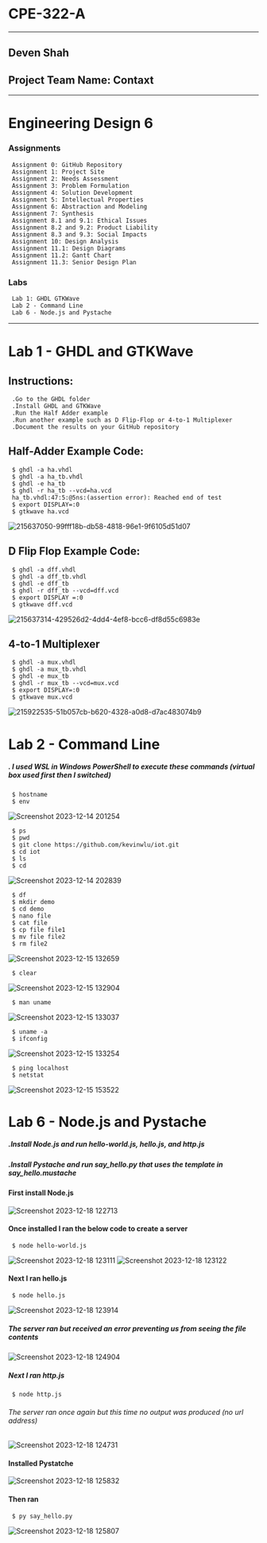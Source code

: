 # CPE-322-A 
___________________________________
## Deven Shah 
## Project Team Name: Contaxt
_________________________________
# Engineering Design 6
### Assignments
     Assignment 0: GitHub Repository
     Assignment 1: Project Site
     Assignment 2: Needs Assessment
     Assignment 3: Problem Formulation
     Assignment 4: Solution Development
     Assignment 5: Intellectual Properties
     Assignment 6: Abstraction and Modeling
     Assignment 7: Synthesis
     Assignment 8.1 and 9.1: Ethical Issues
     Assignment 8.2 and 9.2: Product Liability
     Assignment 8.3 and 9.3: Social Impacts
     Assignment 10: Design Analysis
     Assignment 11.1: Design Diagrams
     Assignment 11.2: Gantt Chart
     Assignment 11.3: Senior Design Plan
### Labs
     Lab 1: GHDL GTKWave
     Lab 2 - Command Line
     Lab 6 - Node.js and Pystache
_______________________________________
# Lab 1 - GHDL and GTKWave
## Instructions:
     .Go to the GHDL folder
     .Install GHDL and GTKWave
     .Run the Half Adder example
     .Run another example such as D Flip-Flop or 4-to-1 Multiplexer
     .Document the results on your GitHub repository
## Half-Adder Example Code:
     $ ghdl -a ha.vhdl
     $ ghdl -a ha_tb.vhdl
     $ ghdl -e ha_tb
     $ ghdl -r ha_tb --vcd=ha.vcd
     ha_tb.vhdl:47:5:@5ns:(assertion error): Reached end of test
     $ export DISPLAY=:0
     $ gtkwave ha.vcd
![215637050-99fff18b-db58-4818-96e1-9f6105d51d07](https://github.com/dshah912/E322_Labs/assets/144179870/50f3c059-64bc-4bb3-bb5f-58a4942ae31a)
## D Flip Flop Example Code:
     $ ghdl -a dff.vhdl
     $ ghdl -a dff_tb.vhdl
     $ ghdl -e dff_tb
     $ ghdl -r dff_tb --vcd=dff.vcd
     $ export DISPLAY =:0
     $ gtkwave dff.vcd
![215637314-429526d2-4dd4-4ef8-bcc6-df8d55c6983e](https://github.com/dshah912/E322_Labs/assets/144179870/0c41e1e1-b149-4ffe-879c-4275c5b9cd4f)
## 4-to-1 Multiplexer
     $ ghdl -a mux.vhdl
     $ ghdl -a mux_tb.vhdl
     $ ghdl -e mux_tb
     $ ghdl -r mux_tb --vcd=mux.vcd
     $ export DISPLAY=:0
     $ gtkwave mux.vcd
![215922535-51b057cb-b620-4328-a0d8-d7ac483074b9](https://github.com/dshah912/E322_Labs/assets/144179870/a5bff104-2e0a-49cf-87e5-280988f0b8b4)
# Lab 2 - Command Line
##### . I used WSL in Windows PowerShell to execute these commands (virtual box used first then I switched) 
     $ hostname 
     $ env
![Screenshot 2023-12-14 201254](https://github.com/dshah912/E322_Labs/assets/144179870/cbc0e6f1-dde9-438c-92a5-f58e24c4d719)

     $ ps
     $ pwd 
     $ git clone https://github.com/kevinwlu/iot.git
     $ cd iot
     $ ls
     $ cd
![Screenshot 2023-12-14 202839](https://github.com/dshah912/E322_Labs/assets/144179870/b6db055c-c109-4718-9ae0-71f1922f218a)

     $ df
     $ mkdir demo
     $ cd demo
     $ nano file
     $ cat file
     $ cp file file1
     $ mv file file2
     $ rm file2
![Screenshot 2023-12-15 132659](https://github.com/dshah912/E322_Labs/assets/144179870/c44495e7-43d9-4aba-8f12-a6de9c1144b6)
     
     $ clear
![Screenshot 2023-12-15 132904](https://github.com/dshah912/E322_Labs/assets/144179870/6dc9b848-f9eb-4dd0-b038-fcdbd7eafdb5)

     $ man uname 
![Screenshot 2023-12-15 133037](https://github.com/dshah912/E322_Labs/assets/144179870/8b7e629b-9597-4636-8359-a7ef5e89b380)

     $ uname -a
     $ ifconfig
![Screenshot 2023-12-15 133254](https://github.com/dshah912/E322_Labs/assets/144179870/885cf262-b58f-489d-8a3c-9cb8f9aac5e5)

     $ ping localhost
     $ netstat
![Screenshot 2023-12-15 153522](https://github.com/dshah912/E322_Labs/assets/144179870/5a9e2c2d-ba86-4480-9223-1c92a60c5418)

# Lab 6 - Node.js and Pystache
##### .Install Node.js and run hello-world.js, hello.js, and http.js
##### .Install Pystache and run say_hello.py that uses the template in say_hello.mustache
#### First install Node.js
![Screenshot 2023-12-18 122713](https://github.com/dshah912/E322_Labs/assets/144179870/be4626b2-2782-4b98-8c5a-5d3142cee341)
#### Once installed I ran the below code to create a server
     $ node hello-world.js
![Screenshot 2023-12-18 123111](https://github.com/dshah912/E322_Labs/assets/144179870/c883a512-90c6-425a-bdf6-2f87ce4234e5)
![Screenshot 2023-12-18 123122](https://github.com/dshah912/E322_Labs/assets/144179870/ed7efa6a-00c1-4ae0-b5e9-fad9ce9cb6a4)
#### Next I ran hello.js    
     $ node hello.js
![Screenshot 2023-12-18 123914](https://github.com/dshah912/E322_Labs/assets/144179870/28c7d9e6-4913-4acf-b52f-9b6a7d726768)
##### The server ran but received an error preventing us from seeing the file contents
![Screenshot 2023-12-18 124904](https://github.com/dshah912/E322_Labs/assets/144179870/11697af2-7c9a-4ce5-a1ec-d7fa4a1d4c57)
##### Next I ran http.js
     $ node http.js
###### The server ran once again but this time no output was produced (no url address)
![Screenshot 2023-12-18 124731](https://github.com/dshah912/E322_Labs/assets/144179870/99a123b8-f078-4623-8b67-e99d6fce0dcc)
#### Installed Pystatche
![Screenshot 2023-12-18 125832](https://github.com/dshah912/E322_Labs/assets/144179870/caf80716-6ef3-42d7-9a6c-b5842974e925)
#### Then ran 
     $ py say_hello.py
![Screenshot 2023-12-18 125807](https://github.com/dshah912/E322_Labs/assets/144179870/5a534b5f-bf7a-446c-add4-06def059baaf)
